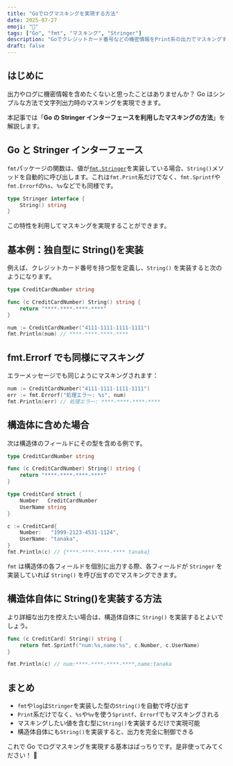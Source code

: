 ```yaml
---
title: "Goでログマスキングを実現する方法"
date: 2025-07-27
emoji: "🔐"
tags: ["Go", "fmt", "マスキング", "Stringer"]
description: "Goでクレジットカード番号などの機密情報をPrint系の出力でマスキングする方法を解説します。"
draft: false
---
```


## はじめに

出力やログに機密情報を含めたくないと思ったことはありませんか？
Go はシンプルな方法で文字列出力時のマスキングを実現できます。

本記事では「**Go の Stringer インターフェースを利用したマスキングの方法**」を解説します。

## Go と Stringer インターフェース

`fmt`パッケージの関数は、値が[`fmt.Stringer`](https://pkg.go.dev/fmt#Stringer)を実装している場合、`String()`メソッドを自動的に呼び出します。これは`fmt.Print`系だけでなく、`fmt.Sprintf`や`fmt.Errorf`の`%s`、`%v`などでも同様です。

```go
type Stringer interface {
    String() string
}
```

この特性を利用してマスキングを実現することができます。

## 基本例：独自型に String()を実装

例えば、クレジットカード番号を持つ型を定義し、`String()` を実装すると次のようになります。

```go
type CreditCardNumber string

func (c CreditCardNumber) String() string {
    return "****-****-****-****"
}
```

```go
num := CreditCardNumber("4111-1111-1111-1111")
fmt.Println(num) // ****-****-****-****
```

## fmt.Errorf でも同様にマスキング

エラーメッセージでも同じようにマスキングされます：

```go
num := CreditCardNumber("4111-1111-1111-1111")
err := fmt.Errorf("処理エラー: %s", num)
fmt.Println(err) // 処理エラー: ****-****-****-****
```

## 構造体に含めた場合

次は構造体のフィールドにその型を含める例です。

```go
type CreditCardNumber string

func (c CreditCardNumber) String() string {
    return "****-****-****-****"
}

type CreditCard struct {
    Number   CreditCardNumber
    UserName string
}

c := CreditCard{
    Number:   "1999-2123-4531-1124",
    UserName: "tanaka",
}
fmt.Println(c) // {****-****-****-**** tanaka}
```

`fmt` は構造体の各フィールドを個別に出力する際、各フィールドが `Stringer` を実装していれば `String()` を呼び出すのでマスキングできます。


## 構造体自体に String()を実装する方法

より詳細な出力を控えたい場合は、構造体自体に `String()` を実装するとよいでしょう。

```go
func (c CreditCard) String() string {
    return fmt.Sprintf("num:%s,name:%s", c.Number, c.UserName)
}

fmt.Println(c) // num:****-****-****-****,name:tanaka
```

## まとめ

- `fmt`や`log`は`Stringer`を実装した型の`String()`を自動で呼び出す
- `Print`系だけでなく、`%s`や`%v`を使う`Sprintf`、`Errorf`でもマスキングされる
- マスキングしたい値を含む型に`String()`を実装するだけで実現可能
- 構造体自体にも`String()`を実装すると、出力を完全に制御できる

これで Go でログマスキングを実現する基本はばっちりです。是非使ってみてください！ 🚀
